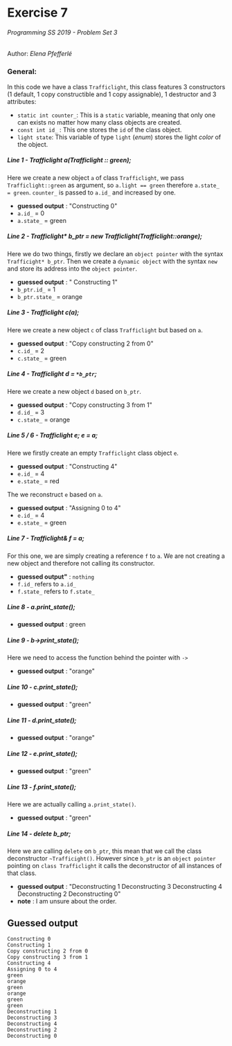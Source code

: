 # Exercise 7
######  Programming SS 2019 - Problem Set 3
Author: *Elena Pfefferlé*

### General:

In this code we have a class `Trafficlight`, this class features 3 constructors (1 default, 1 copy constructible and 1 copy assignable), 1 destructor and 3 attributes:
 - `static int counter_`: This is a `static` variable, meaning that only one can exists no matter how many class objects are created.
 -  `const int id_` : This one stores the `id` of the class object.
 - `light state`: This variable of type `light` (*enum*) stores the light *color* of the object.

##### Line 1  - Trafficlight a(Trafficlight :: green);
Here we create a new object `a` of class `Trafficlight`, we pass `Trafficlight::green` as argument, so `a.light == green` therefore `a.state_ = green`. `counter_` is passed to `a.id_` and increased by one.
- **guessed output** : "Constructing 0"
- `a.id_` = 0
- `a.state_` = green

##### Line 2 - Trafficlight* b_ptr = new Trafficlight(Trafficlight::orange);
Here we do two things, firstly we declare an `object pointer` with the syntax `Trafficight* b_ptr`. Then we create a `dynamic object` with the syntax `new` and store its address into the `object pointer`.
- **guessed output** : " Constructing 1"
- `b_ptr.id_` = 1
- `b_ptr.state_` = orange

##### Line 3 - Trafficlight c(a);
Here we create a new object `c` of class `Trafficlight` but based on `a`.
- **guessed output** : "Copy constructing 2 from 0"
- `c.id_` = 2
- `c.state_` = green

##### Line 4 - Trafficlight d = `*b_ptr`;
Here we create a new object `d` based on `b_ptr`.
- **guessed output** : "Copy constructing 3 from 1"
- `d.id_` = 3
- `c.state_` = orange

##### Line 5 / 6 - Trafficlight e; e = a;
Here we firstly create an empty `Trafficlight` class object `e`.
- **guessed output** : "Constructing 4"
- `e.id_` = 4
- `e.state_` = red

The we reconstruct `e` based on `a`.
- **guessed output** : "Assigning 0 to 4"
- `e.id_` = 4
- `e.state_` = green

##### Line 7 - Trafficlight& f = a;
For this one, we are simply creating a reference `f` to `a`. We are not creating a new object and therefore not calling its constructor.
- **guessed output"** : `nothing`
- `f.id_` refers to `a.id_`
- `f.state_` refers to `f.state_`

##### Line 8 - a.print_state();
- **guessed output** : green

##### Line 9 - b->print_state();
Here we need to access the function behind the pointer with `->`
- **guessed output** : "orange"

##### Line 10 - c.print_state();
- **guessed output** : "green"

##### Line 11 - d.print_state();
- **guessed output** : "orange"

##### Line 12 - e.print_state();
- **guessed output** : "green"

##### Line 13 - f.print_state();
Here we are actually calling `a.print_state()`.
- **guessed output** : "green"

##### Line 14 - delete b_ptr;
Here we are calling `delete` on `b_ptr`, this mean that we call the class deconstructor `~Trafficight()`. However since `b_ptr` is an `object pointer` pointing on `class Trafficlight` it calls the deconstructor of all instances of that class.
- **guessed output** : "Deconstructing 1 Deconstructing 3 Deconstructing 4 Deconstructing 2 Deconstructing 0"
- **note** : I am unsure about the order.

## Guessed output

```
Constructing 0
Constructing 1
Copy constructing 2 from 0
Copy constructing 3 from 1
Constructing 4
Assigning 0 to 4
green
orange
green
orange
green
green
Deconstructing 1
Deconstructing 3
Deconstructing 4
Deconstructing 2
Deconstructing 0
```

